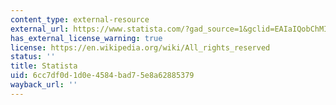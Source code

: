 ```yaml
---
content_type: external-resource
external_url: https://www.statista.com/?gad_source=1&gclid=EAIaIQobChMI6aiRwLbMhQMVHpxaBR1TigRMEAAYASAAEgJ1m_D_BwE
has_external_license_warning: true
license: https://en.wikipedia.org/wiki/All_rights_reserved
status: ''
title: Statista
uid: 6cc7df0d-1d0e-4584-bad7-5e8a62885379
wayback_url: ''
---
```

